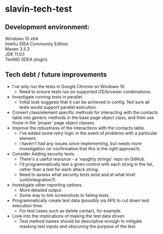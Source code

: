# slavin-tech-test

## Development environment:
Windows 10 x64  
IntelliJ IDEA Community Edition  
Maven 3.5.3  
JDK 11.0.1  
TestNG (IDEA plugin)  

## Tech debt / future improvements
* I've only run the tests in Google Chrome on Windows 10.
  * Need to ensure tests run on supported OS/browser combinations.
* Investigate running tests in parallel.
  * Initial look suggests that it can be achieved in config. Not sure all tests would support parallel execution.
* Convert class/element specific methods for interacting with the contacts table into generic methods in the base page object class, and then use those in the 'proper' page object classes.
* Improve the robustness of the interactions with the contacts table.
  * I've added some retry logic in the event of _problems_ with a particular element.
  * i haven't had any issues since implementing, but needs more investigation (or confirmation that this is the right approach).
* Consider Adding security tests.
  * There's a useful resource - a 'naughty strings' repo on GitHub. 
  * I'd programmatically test a given control with each string in the list, rather than a test for each attack string.
  * Need to assess what security tests exist and at what level (unit/integration?).
* Investigate other reporting options.
  * More detailed output.
  * Some way to link screenshots to failing tests.
* Programmatically create test data (possibly via API) to cut down test execution time:
  * For test cases such as delete contact, for example.
* Look into the implications of making the test data driven
  * Test method names should be descriptive enough to mitigate masking test inputs and _obscuring_ the purpose of the test.
